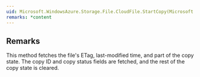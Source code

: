 ```yaml
---  
uid: Microsoft.WindowsAzure.Storage.File.CloudFile.StartCopy(Microsoft.WindowsAzure.Storage.Blob.CloudBlob,Microsoft.WindowsAzure.Storage.AccessCondition,Microsoft.WindowsAzure.Storage.AccessCondition,Microsoft.WindowsAzure.Storage.File.FileRequestOptions,Microsoft.WindowsAzure.Storage.OperationContext)  
remarks: *content  
---  
```

  
## Remarks  
 This method fetches the file's ETag, last-modified time, and part of the copy state.             The copy ID and copy status fields are fetched, and the rest of the copy state is cleared.